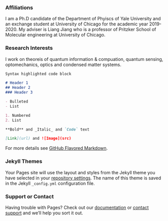 ### Affiliations

I am a Ph.D candidate of the Department of Phyiscs of Yale University and an exchange student at University of Chicago for the academic year 2019-2020. My adviser is Liang Jiang who is a professor of Pritzker School of Molecular engineering at University of Chicago.

### Research Interests

I work on theoreis of quantum information & compuation, quantum sensing, optomechanics, optics and condensed matter systems.



```markdown
Syntax highlighted code block

# Header 1
## Header 2
### Header 3

- Bulleted
- List

1. Numbered
2. List

**Bold** and _Italic_ and `Code` text

[Link](url) and ![Image](src)
```

For more details see [GitHub Flavored Markdown](https://guides.github.com/features/mastering-markdown/).

### Jekyll Themes

Your Pages site will use the layout and styles from the Jekyll theme you have selected in your [repository settings](https://github.com/Mengzhen-Zhang/mengzhen-zhang.github.io/settings). The name of this theme is saved in the Jekyll `_config.yml` configuration file.

### Support or Contact

Having trouble with Pages? Check out our [documentation](https://help.github.com/categories/github-pages-basics/) or [contact support](https://github.com/contact) and we’ll help you sort it out.
